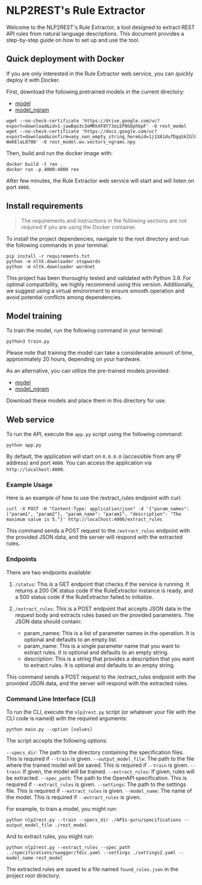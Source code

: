 # NLP2REST's Rule Extractor

Welcome to the NLP2REST's Rule Extractor, a tool designed to extract REST API rules from natural language descriptions. This document provides a step-by-step guide on how to set up and use the tool.

## Quick deployment with Docker

If you are only interested in the Rule Extractor web service, you can quickly deploy it with Docker.

First, download the following pretrained models in the current directory:
- [model](https://drive.google.com/file/d/1-jawBqo3c3eMRkXF8Y73oLEFNSOphbpF/view?usp=share_link)
- [model_ngram](https://drive.google.com/file/d/1j1XA1dufDgqSkIGlQn97-WeKElaL8708/view?usp=share_link)

```
wget --no-check-certificate 'https://drive.google.com/uc?export=download&id=1-jawBqo3c3eMRkXF8Y73oLEFNSOphbpF' -O rest_model
wget --no-check-certificate 'https://docs.google.com/uc?export=download&confirm=any_non_empty_string_here&id=1j1XA1dufDgqSkIGlQn97-WeKElaL8708' -O rest_model.wv.vectors_ngrams.npy
```

Then, build and run the docker image with:
```
docker build -t rex .
docker run -p 4000:4000 rex
```

After few minutes, the Rule Extractor web service will start and will listen on port `4000`.


## Install requirements

> The requirements and instructions in the following sections are not required if you are using the Docker container.

To install the project dependencies, navigate to the root directory and run the following commands in your terminal:

```
pip install -r requirements.txt
python -m nltk.downloader stopwords
python -m nltk.downloader wordnet
```

This project has been thoroughly tested and validated with Python 3.9. For optimal compatibility, we highly recommend using this version. Additionally, we suggest using a virtual environment to ensure smooth operation and avoid potential conflicts among dependencies.

## Model training

To train the model, run the following command in your terminal:

```
python3 train.py
```

Please note that training the model can take a considerable amount of time, approximately 20 hours, depending on your hardware.

As an alternative, you can utilize the pre-trained models provided:

- [model](https://drive.google.com/file/d/1-jawBqo3c3eMRkXF8Y73oLEFNSOphbpF/view?usp=share_link)
- [model_ngram](https://drive.google.com/file/d/1j1XA1dufDgqSkIGlQn97-WeKElaL8708/view?usp=share_link)

Download these models and place them in this directory for use.

## Web service

To run the API, execute the `app.py` script using the following command:

```
python app.py
```

By default, the application will start on `0.0.0.0` (accessible from any IP address) and port `4000`. You can access the application via `http://localhost:4000`.

### Example Usage

Here is an example of how to use the /extract_rules endpoint with curl:

```
curl -X POST -H "Content-Type: application/json" -d '{"param_names": ["param1", "param2"], "param_name": "param1", "description": "The maximum value is 5."}' http://localhost:4000/extract_rules
```

This command sends a POST request to the `/extract_rules` endpoint with the provided JSON data, and the server will respond with the extracted rules.

### Endpoints

There are two endpoints available:

1. `/status`: This is a GET endpoint that checks if the service is running. It returns a 200 OK status code if the RuleExtractor instance is ready, and a 500 status code if the RuleExtractor failed to initialize.

2. `/extract_rules`: This is a POST endpoint that accepts JSON data in the request body and extracts rules based on the provided parameters. The JSON data should contain:
   - param_names: This is a list of parameter names in the operation. It is optional and defaults to an empty list.
   - param_name: This is a single parameter name that you want to extract rules. It is optional and defaults to an empty string.
   - description: This is a string that provides a description that you want to extract rules. It is optional and defaults to an empty string.

This command sends a POST request to the /extract_rules endpoint with the provided JSON data, and the server will respond with the extracted rules.

### Command Line Interface (CLI)

To run the CLI, execute the `nlp2rest.py` script (or whatever your file with the CLI code is named) with the required arguments:

```
python main.py --option [values]
```

The script accepts the following options:

`--specs_dir`: The path to the directory containing the specification files. This is required if `--train` is given.
`--output_model_file`: The path to the file where the trained model will be saved. This is required if `--train` is given.
`--train`: If given, the model will be trained.
`--extract_rules`: If given, rules will be extracted.
`--spec_path`: The path to the OpenAPI specification. This is required if `--extract_rules` is given.
`--settings`: The path to the settings file. This is required if `--extract_rules` is given.
`--model_name`: The name of the model. This is required if `--extract_rules` is given.

For example, to train a model, you might run:

```
python nlp2rest.py --train --specs_dir ./APIs-guru/specifications --output_model_file ./rest_model
```

And to extract rules, you might run:

```
python nlp2rest.py --extract_rules --spec_path ../specifications/swagger/fdic.yaml --settings ./settings2.yaml --model_name rest_model
```

The extracted rules are saved to a file named `found_rules.json` in the project root directory.
